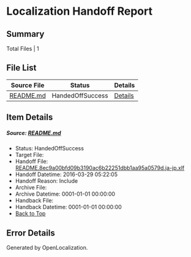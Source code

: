 # <a name='report-top'></a> Localization Handoff Report

## Summary
 Total Files | 1

## File List
 Source File | Status | Details 
 ----------- | ------ | ------- 
 [README.md](https://github.com/OpenLocalizationOrg/hyperV/blob/aaf6dddc174d95e4f7796619a3940490069460a2/README.md) | HandedOffSuccess | [Details](#00a716125fd77ede83e6d09813bd30f6228c5b551303)

## Item Details
##### <a name='00a716125fd77ede83e6d09813bd30f6228c5b551303'></a> Source: [README.md](https://github.com/OpenLocalizationOrg/hyperV/blob/aaf6dddc174d95e4f7796619a3940490069460a2/README.md)
* Status: HandedOffSuccess
* Target File: 
* Handoff File: [README.8ec9a00bfd09b3190ac6b22251dbb1aa95a0579d.ja-jp.xlf](https://github.com/OpenLocalizationOrg/olhandoff/blob/3e6bba8b5edc210a91d40076dda85f0ed53def83/ol-handoff/OpenLocalizationOrg/hyperV.ja-jp/master/acomdc_nonhi/README.8ec9a00bfd09b3190ac6b22251dbb1aa95a0579d.ja-jp.xlf)
* Handoff Datetime: 2016-03-29 05:22:05
* Handoff Reason: Include
* Archive File: 
* Archive Datetime: 0001-01-01 00:00:00
* Handback File: 
* Handback Datetime: 0001-01-01 00:00:00
* [Back to Top](#report-top)


## Error Details

Generated by OpenLocalization.
